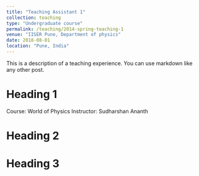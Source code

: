 ```yaml
---
title: "Teaching Assistant 1"
collection: teaching
type: "Undergraduate course"
permalink: /teaching/2014-spring-teaching-1
venue: "IISER Pune, Department of physics"
date: 2018-08-01
location: "Pune, India"
---
```


This is a description of a teaching experience. You can use markdown like any other post.

Heading 1
======
Course: World of Physics
Instructor: Sudharshan Ananth

Heading 2
======

Heading 3
======
